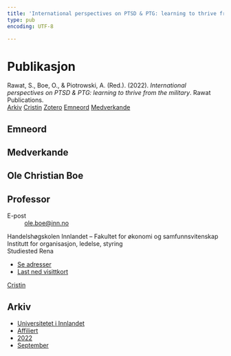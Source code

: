 ```yaml
---
title: 'International perspectives on PTSD & PTG: learning to thrive from the military'
type: pub
encoding: UTF-8

---
```

<h1>Publikasjon</h1>
<article id="csl-bib-container-QCKUQ6AB" class="csl-bib-container">
  <div class="csl-bib-body"> <div class="csl-entry">Rawat, S., Boe, O., &#38; Piotrowski, A. (Red.). (2022). <i>International perspectives on PTSD &#38; PTG: learning to thrive from the military</i>. Rawat Publications.</div> </div>
  <div class="csl-bib-buttons">
    <a href="#taxonomy-article-QCKUQ6AB" alt="archive" class="csl-bib-button">Arkiv</a>
    <a href="https://app.cristin.no/results/show.jsf?id=2055075" alt="Cristin" class="csl-bib-button">Cristin</a>
    <a href="http://zotero.org/groups/5881554/items/QCKUQ6AB" alt="Zotero" class="csl-bib-button">Zotero</a>
    <a href="#keywords-article-QCKUQ6AB" alt="keywords" class="csl-bib-button">Emneord</a>
    <a href="#contributors-article-QCKUQ6AB" alt="contributors" class="csl-bib-button">Medverkande</a>
  </div>
  <div id="csl-bib-meta-container-QCKUQ6AB"></div>
</article>
<div id="csl-bib-meta-QCKUQ6AB" class="csl-bib-meta">
  <article id="keywords-article-QCKUQ6AB" class="keywords-article">
    <h1>Emneord</h1>
    
  </article>
  <article id="contributors-article-QCKUQ6AB" class="contributors-article">
    <h1>Medverkande</h1>
    <div class="personas"> <div class="vrtx-hinn-person-card"> <div class="photo"> <i class="lar la-user-circle missing-person"></i> </div> <div class="info"> <hgroup><h1>Ole Christian Boe</h1> <h2>Professor</h2> </hgroup><dl> <dt>E-post</dt> <dd> <a href="mailto:ole.boe@inn.no">ole.boe@inn.no</a> </dd> </dl> <p> Handelshøgskolen Innlandet – Fakultet for økonomi og samfunnsvitenskap<br> Institutt for organisasjon, ledelse, styring<br> Studiested Rena </p> <ul class="vrtx-hinn-links"> <li><a href="https://www.inn.no/finn-en-ansatt/ole-boe.html#vrtx-hinn-addresses">Se adresser</a></li> <li><a href="https://www.inn.no/finn-en-ansatt/ole-boe.html?vrtx=vcf">Last ned visittkort</a></li> </ul> </div> </div> <a href="https://app.cristin.no/persons/show.jsf?id=603087" alt="Cristin URL" class="personas-cristin">Cristin</a> </div>
  </article>
  <article id="taxonomy-article-QCKUQ6AB" class="taxonomy-article">
    <h1>Arkiv</h1>
    <ul>
      <li>
        <a href="/nn/archive/?key=3DCRN523">Universitetet i Innlandet</a>
      </li>
      <li>
        <a href="/nn/archive/?key=II9RDAME">Affiliert</a>
      </li>
      <li>
        <a href="/nn/archive/?key=RULDG5ER">2022</a>
      </li>
      <li>
        <a href="/nn/archive/?key=JZET2ZIF">September</a>
      </li>
    </ul>
  </article>
</div>
